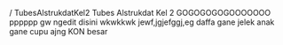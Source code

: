 / TubesAlstrukdatKel2
Tubes Alstrukdat Kel 2
GOGOGOGOGOOOOOOO
pppppp gw ngedit disini wkwkkwk
jewf,jgjefggj,eg
daffa gane jelek
anak gane cupu ajng
KON besar
